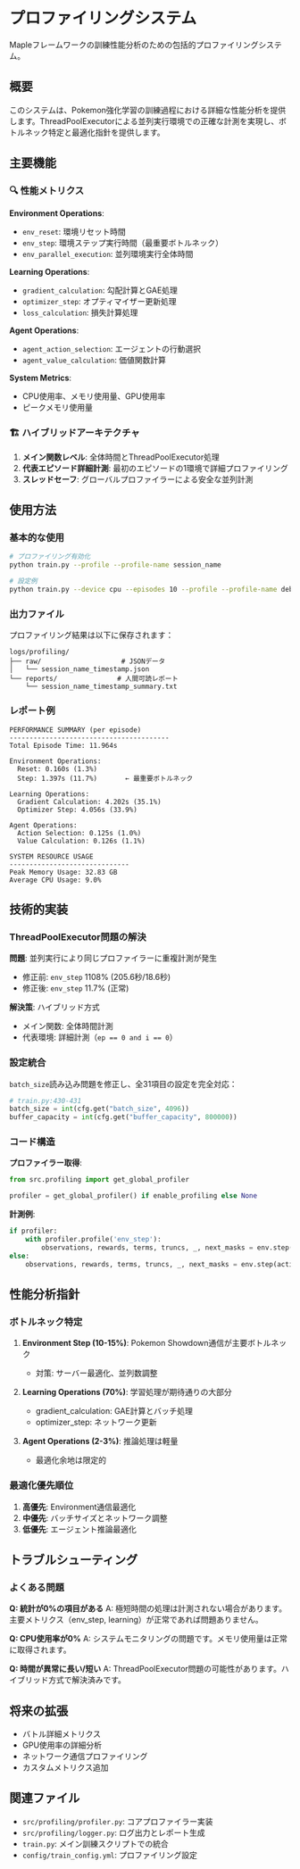 # プロファイリングシステム

Mapleフレームワークの訓練性能分析のための包括的プロファイリングシステム。

## 概要

このシステムは、Pokemon強化学習の訓練過程における詳細な性能分析を提供します。ThreadPoolExecutorによる並列実行環境での正確な計測を実現し、ボトルネック特定と最適化指針を提供します。

## 主要機能

### 🔍 **性能メトリクス**

**Environment Operations**:
- `env_reset`: 環境リセット時間
- `env_step`: 環境ステップ実行時間（最重要ボトルネック）
- `env_parallel_execution`: 並列環境実行全体時間

**Learning Operations**:
- `gradient_calculation`: 勾配計算とGAE処理
- `optimizer_step`: オプティマイザー更新処理
- `loss_calculation`: 損失計算処理

**Agent Operations**:
- `agent_action_selection`: エージェントの行動選択
- `agent_value_calculation`: 価値関数計算

**System Metrics**:
- CPU使用率、メモリ使用量、GPU使用率
- ピークメモリ使用量

### 🏗️ **ハイブリッドアーキテクチャ**

1. **メイン関数レベル**: 全体時間とThreadPoolExecutor処理
2. **代表エピソード詳細計測**: 最初のエピソードの1環境で詳細プロファイリング
3. **スレッドセーフ**: グローバルプロファイラーによる安全な並列計測

## 使用方法

### 基本的な使用

```bash
# プロファイリング有効化
python train.py --profile --profile-name session_name

# 設定例
python train.py --device cpu --episodes 10 --profile --profile-name debug_test
```

### 出力ファイル

プロファイリング結果は以下に保存されます：

```
logs/profiling/
├── raw/                    # JSONデータ
│   └── session_name_timestamp.json
└── reports/               # 人間可読レポート
    └── session_name_timestamp_summary.txt
```

### レポート例

```
PERFORMANCE SUMMARY (per episode)
----------------------------------------
Total Episode Time: 11.964s

Environment Operations:
  Reset: 0.160s (1.3%)
  Step: 1.397s (11.7%)       ← 最重要ボトルネック

Learning Operations:
  Gradient Calculation: 4.202s (35.1%)
  Optimizer Step: 4.056s (33.9%)

Agent Operations:
  Action Selection: 0.125s (1.0%)
  Value Calculation: 0.126s (1.1%)

SYSTEM RESOURCE USAGE
------------------------------
Peak Memory Usage: 32.83 GB
Average CPU Usage: 9.0%
```

## 技術的実装

### ThreadPoolExecutor問題の解決

**問題**: 並列実行により同じプロファイラーに重複計測が発生
- 修正前: `env_step` 1108% (205.6秒/18.6秒)
- 修正後: `env_step` 11.7% (正常)

**解決策**: ハイブリッド方式
- メイン関数: 全体時間計測
- 代表環境: 詳細計測（`ep == 0 and i == 0`）

### 設定統合

`batch_size`読み込み問題を修正し、全31項目の設定を完全対応：

```python
# train.py:430-431
batch_size = int(cfg.get("batch_size", 4096))
buffer_capacity = int(cfg.get("buffer_capacity", 800000))
```

### コード構造

**プロファイラー取得**:
```python
from src.profiling import get_global_profiler

profiler = get_global_profiler() if enable_profiling else None
```

**計測例**:
```python
if profiler:
    with profiler.profile('env_step'):
        observations, rewards, terms, truncs, _, next_masks = env.step(actions)
else:
    observations, rewards, terms, truncs, _, next_masks = env.step(actions)
```

## 性能分析指針

### ボトルネック特定

1. **Environment Step (10-15%)**: Pokemon Showdown通信が主要ボトルネック
   - 対策: サーバー最適化、並列数調整

2. **Learning Operations (70%)**: 学習処理が期待通りの大部分
   - gradient_calculation: GAE計算とバッチ処理
   - optimizer_step: ネットワーク更新

3. **Agent Operations (2-3%)**: 推論処理は軽量
   - 最適化余地は限定的

### 最適化優先順位

1. **高優先**: Environment通信最適化
2. **中優先**: バッチサイズとネットワーク調整
3. **低優先**: エージェント推論最適化

## トラブルシューティング

### よくある問題

**Q: 統計が0%の項目がある**
A: 極短時間の処理は計測されない場合があります。主要メトリクス（env_step, learning）が正常であれば問題ありません。

**Q: CPU使用率が0%**
A: システムモニタリングの問題です。メモリ使用量は正常に取得されます。

**Q: 時間が異常に長い/短い**
A: ThreadPoolExecutor問題の可能性があります。ハイブリッド方式で解決済みです。

## 将来の拡張

- バトル詳細メトリクス
- GPU使用率の詳細分析  
- ネットワーク通信プロファイリング
- カスタムメトリクス追加

## 関連ファイル

- `src/profiling/profiler.py`: コアプロファイラー実装
- `src/profiling/logger.py`: ログ出力とレポート生成
- `train.py`: メイン訓練スクリプトでの統合
- `config/train_config.yml`: プロファイリング設定